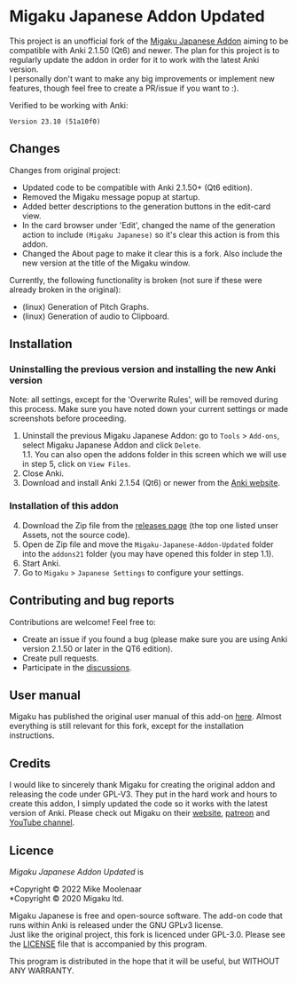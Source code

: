 # Migaku Japanese Addon Updated
This project is an unofficial fork of the [Migaku Japanese Addon](https://github.com/migaku-official/Migaku-Japanese-Addon) aiming to be compatible with Anki 2.1.50 (Qt6) and newer.
The plan for this project is to regularly update the addon in order for it to work with the latest Anki version.   
I personally don't want to make any big improvements or implement new features, though feel free to create a PR/issue if you want to :).  

Verified to be working with Anki:
```
Version ⁨23.10 (51a10f0)⁩
```

## Changes
Changes from original project:
- Updated code to be compatible with Anki 2.1.50+ (Qt6 edition).
- Removed the Migaku message popup at startup.
- Added better descriptions to the generation buttons in the edit-card view.
- In the card browser under 'Edit', changed the name of the generation action to include `(Migaku Japanese)` so it's clear this action is from this addon.
- Changed the About page to make it clear this is a fork. Also include the new version at the title of the Migaku window.

Currently, the following functionality is broken (not sure if these were already broken in the original):
- (linux) Generation of Pitch Graphs.
- (linux) Generation of audio to Clipboard.

## Installation
### Uninstalling the previous version and installing the new Anki version
Note: all settings, except for the 'Overwrite Rules', will be removed during this process. Make sure you have noted down your current settings or made screenshots before
proceeding.
1. Uninstall the previous Migaku Japanese Addon: go to `Tools` > `Add-ons`, select Migaku Japanese Addon and click `Delete`.  
1.1. You can also open the addons folder in this screen which we will use in step 5, click on `View Files`.
2. Close Anki.
3. Download and install Anki 2.1.54 (Qt6) or newer from the [Anki website](https://apps.ankiweb.net/).

### Installation of this addon
4. Download the Zip file from the [releases page](https://github.com/MikeMoolenaar/Migaku-Japanese-Addon-Updated/releases) (the top one listed unser Assets, not the source code).
5. Open de Zip file and move the `Migaku-Japanese-Addon-Updated` folder into the `addons21` folder (you may have opened this folder in step 1.1).
6. Start Anki.
7. Go to `Migaku` > `Japanese Settings` to configure your settings.

## Contributing and bug reports
Contributions are welcome! Feel free to:
- Create an issue if you found a bug (please make sure you are using Anki version 2.1.50 or later in the QT6 edition).
- Create pull requests.
- Participate in the [discussions](https://github.com/MikeMoolenaar/Migaku-Japanese-Addon-Updated/discussions).

## User manual
Migaku has published the original user manual of this add-on [here](https://legacy.migaku.io/tools-guides/migaku-japanese/manual/).
Almost everything is still relevant for this fork, except for the installation instructions.

## Credits
I would like to sincerely thank Migaku for creating the original addon and releasing the code under GPL-V3. They put in the hard
work and hours to create this addon, I simply updated the code so it works with the latest version of Anki.
Please check out Migaku on their [website](https://www.migaku.io/), [patreon](https://www.patreon.com/Migaku) and [YouTube channel](https://www.youtube.com/c/ImmersewithMigaku).

## Licence
*Migaku Japanese Addon Updated* is

*Copyright © 2022 Mike Moolenaar  
*Copyright © 2020 Migaku ltd.

Migaku Japanese is free and open-source software. The add-on code that runs within Anki is released under the GNU GPLv3 license.  
Just like the original project, this fork is licenced under GPL-3.0. Please see the [LICENSE](https://github.com/MikeMoolenaar/Migaku-Japanese-Addon/blob/master/LICENSE) file that is accompanied by this program.

This program is distributed in the hope that it will be useful, but WITHOUT ANY WARRANTY.
